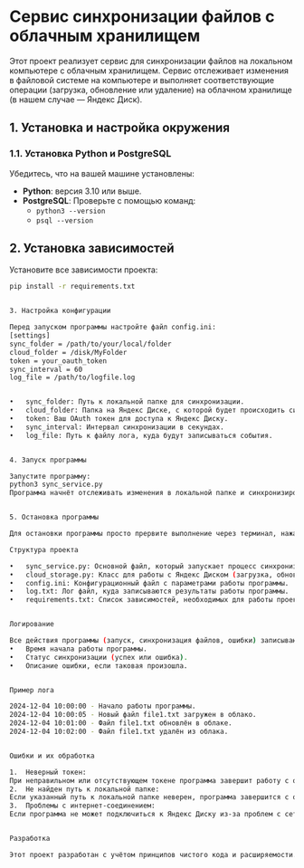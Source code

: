 # Сервис синхронизации файлов с облачным хранилищем

Этот проект реализует сервис для синхронизации файлов на локальном компьютере с облачным хранилищем. Сервис отслеживает изменения в файловой системе на компьютере и выполняет соответствующие операции (загрузка, обновление или удаление) на облачном хранилище (в нашем случае — Яндекс Диск).


## 1. Установка и настройка окружения

### 1.1. Установка Python и PostgreSQL

Убедитесь, что на вашей машине установлены:

- **Python**: версия 3.10 или выше.
- **PostgreSQL**: Проверьте с помощью команд:
  - `python3 --version`
  - `psql --version`


## 2. Установка зависимостей

Установите все зависимости проекта:

```bash
pip install -r requirements.txt


3. Настройка конфигурации

Перед запуском программы настройте файл config.ini:
[settings]
sync_folder = /path/to/your/local/folder
cloud_folder = /disk/MyFolder
token = your_oauth_token
sync_interval = 60 
log_file = /path/to/logfile.log


•	sync_folder: Путь к локальной папке для синхронизации.
•	cloud_folder: Папка на Яндекс Диске, с которой будет происходить синхронизация.
•	token: Ваш OAuth токен для доступа к Яндекс Диску.
•	sync_interval: Интервал синхронизации в секундах.
•	log_file: Путь к файлу лога, куда будут записываться события.


4. Запуск программы

Запустите программу:
python3 sync_service.py
Программа начнёт отслеживать изменения в локальной папке и синхронизировать их с Яндекс Диском в соответствии с указанным интервалом.


5. Остановка программы

Для остановки программы просто прервите выполнение через терминал, нажав Ctrl+C.

Структура проекта

•	sync_service.py: Основной файл, который запускает процесс синхронизации.
•	cloud_storage.py: Класс для работы с Яндекс Диском (загрузка, обновление, удаление файлов).
•	config.ini: Конфигурационный файл с параметрами работы программы.
•	log.txt: Лог файл, куда записываются результаты работы программы.
•	requirements.txt: Список зависимостей, необходимых для работы проекта.


Логирование

Все действия программы (запуск, синхронизация файлов, ошибки) записываются в лог-файл, указанный в config.ini. Логи содержат следующую информацию:
•	Время начала работы программы.
•	Статус синхронизации (успех или ошибка).
•	Описание ошибки, если таковая произошла.


Пример лога

2024-12-04 10:00:00 - Начало работы программы.
2024-12-04 10:00:05 - Новый файл file1.txt загружен в облако.
2024-12-04 10:01:00 - Файл file1.txt обновлён в облаке.
2024-12-04 10:02:00 - Файл file1.txt удалён из облака.


Ошибки и их обработка

1.	Неверный токен:
При неправильном или отсутствующем токене программа завершит работу с ошибкой: Invalid token! Please check your token in config.ini.
2.	Не найден путь к локальной папке:
Если указанный путь к локальной папке неверен, программа завершится с ошибкой: Local folder not found!.
3.	Проблемы с интернет-соединением:
Если программа не может подключиться к Яндекс Диску из-за проблем с сетью, ошибка будет записана в лог, но программа продолжит работу.


Разработка

Этот проект разработан с учётом принципов чистого кода и расширяемости. Все операции с Яндекс Диском вынесены в отдельный класс, чтобы в будущем можно было легко добавить поддержку других облачных хранилищ.
